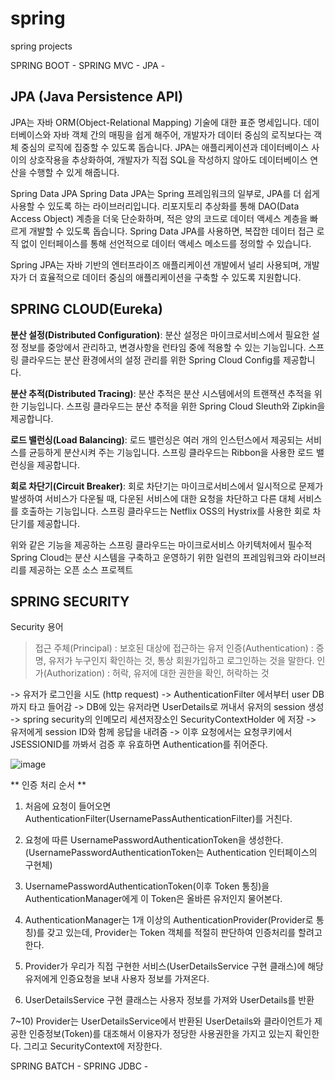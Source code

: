 # spring
spring projects

SPRING BOOT - 
SPRING MVC - 
JPA -

## JPA (Java Persistence API)
JPA는 자바 ORM(Object-Relational Mapping) 기술에 대한 표준 명세입니다. 데이터베이스와 자바 객체 간의 매핑을 쉽게 해주어, 개발자가 데이터 중심의 로직보다는 객체 중심의 로직에 집중할 수 있도록 돕습니다. JPA는 애플리케이션과 데이터베이스 사이의 상호작용을 추상화하여, 개발자가 직접 SQL을 작성하지 않아도 데이터베이스 연산을 수행할 수 있게 해줍니다.

Spring Data JPA
Spring Data JPA는 Spring 프레임워크의 일부로, JPA를 더 쉽게 사용할 수 있도록 하는 라이브러리입니다. 리포지토리 추상화를 통해 DAO(Data Access Object) 계층을 더욱 단순화하며, 적은 양의 코드로 데이터 액세스 계층을 빠르게 개발할 수 있도록 돕습니다. Spring Data JPA를 사용하면, 복잡한 데이터 접근 로직 없이 인터페이스를 통해 선언적으로 데이터 액세스 메소드를 정의할 수 있습니다.

Spring JPA는 자바 기반의 엔터프라이즈 애플리케이션 개발에서 널리 사용되며, 개발자가 더 효율적으로 데이터 중심의 애플리케이션을 구축할 수 있도록 지원합니다.


## SPRING CLOUD(Eureka) 
**분산 설정(Distributed Configuration)**: 분산 설정은 마이크로서비스에서 필요한 설정 정보를 중앙에서 관리하고, 변경사항을 런타임 중에 적용할 수 있는 기능입니다. 스프링 클라우드는 분산 환경에서의 설정 관리를 위한 Spring Cloud Config를 제공합니다.

**분산 추적(Distributed Tracing)**: 분산 추적은 분산 시스템에서의 트랜잭션 추적을 위한 기능입니다. 스프링 클라우드는 분산 추적을 위한 Spring Cloud Sleuth와 Zipkin을 제공합니다.

**로드 밸런싱(Load Balancing)**: 로드 밸런싱은 여러 개의 인스턴스에서 제공되는 서비스를 균등하게 분산시켜 주는 기능입니다. 스프링 클라우드는 Ribbon을 사용한 로드 밸런싱을 제공합니다.

**회로 차단기(Circuit Breaker)**: 회로 차단기는 마이크로서비스에서 일시적으로 문제가 발생하여 서비스가 다운될 때, 다운된 서비스에 대한 요청을 차단하고 다른 대체 서비스를 호출하는 기능입니다. 스프링 클라우드는 Netflix OSS의 Hystrix를 사용한 회로 차단기를 제공합니다.

위와 같은 기능을 제공하는 스프링 클라우드는 마이크로서비스 아키텍처에서 필수적 Spring Cloud는 분산 시스템을 구축하고 운영하기 위한 일련의 프레임워크와 라이브러리를 제공하는 오픈 소스 프로젝트

## SPRING SECURITY 

Security 용어

> 접근 주체(Principal) : 보호된 대상에 접근하는 유저
> 인증(Authentication) : 증명, 유저가 누구인지 확인하는 것, 통상 회원가입하고 로그인하는 것을 말한다.
> 인가(Authorization) : 허락, 유저에 대한 권한을 확인, 허락하는 것

-> 유저가 로그인을 시도 (http request)
-> AuthenticationFilter 에서부터 user DB까지 타고 들어감
-> DB에 있는 유저라면 UserDetails로 꺼내서 유저의 session 생성
-> spring security의 인메모리 세션저장소인 SecurityContextHolder 에 저장
-> 유저에게 session ID와 함께 응답을 내려줌
-> 이후 요청에서는 요청쿠키에서 JSESSIONID를 까봐서 검증 후 유효하면 Authentication를 쥐어준다.

![image](https://github.com/NewEgoDoc/spring/assets/53653597/890f97d1-c95e-43cb-9ab9-b6fb5accba75)

** 인증 처리 순서 **
1) 처음에 요청이 들어오면 AuthenticationFilter(UsernamePassAuthenticationFilter)를 거친다.

2) 요청에 따른 UsernamePasswordAuthenticationToken을 생성한다. (UsernamePasswordAuthenticationToken는 Authentication 인터페이스의 구현체)

3) UsernamePasswordAuthenticationToken(이후 Token 통칭)을 AuthenticationManager에게 이 Token은 올바른 유저인지 물어본다.

4) AuthenticationManager는 1개 이상의 AuthenticationProvider(Provider로 통칭)를 갖고 있는데, Provider는 Token 객체를 적절히 판단하여 인증처리를 할려고 한다.

5) Provider가 우리가 직접 구현한 서비스(UserDetailsService 구현 클래스)에 해당 유저에게 인증요청을 보내 사용자 정보를 가져온다.

6) UserDetailsService 구현 클래스는 사용자 정보를 가져와 UserDetails를 반환

7~10) Provider는 UserDetailsService에서 반환된 UserDetails와 클라이언트가 제공한 인증정보(Token)를 대조해서 이용자가 정당한 사용권한을 가지고 있는지 확인한다.
그리고 SecurityContext에 저장한다.

SPRING BATCH - 
SPRING JDBC -
